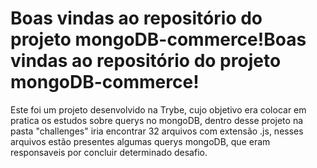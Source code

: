 # Boas vindas ao repositório do projeto mongoDB-commerce!Boas vindas ao repositório do projeto mongoDB-commerce!

Este foi um projeto desenvolvido na Trybe, cujo objetivo era colocar em pratica os estudos sobre querys no mongoDB, dentro desse projeto na pasta "challenges" iria encontrar 32 arquivos com extensão .js, nesses arquivos estão presentes algumas querys mongoDB, que eram responsaveis por concluir determinado desafio.